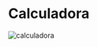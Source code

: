 # Calculadora
![calculadora](https://user-images.githubusercontent.com/107277624/217724838-bc8fd190-93d7-4c15-aa2a-7302c082bbab.jpg)
